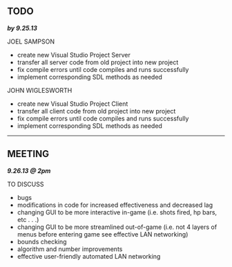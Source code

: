 ## TODO ##
_**by 9.25.13**_

JOEL SAMPSON
  * create new Visual Studio Project Server
  * transfer all server code from old project into new project
  * fix compile errors until code compiles and runs successfully
  * implement corresponding SDL methods as needed

JOHN WIGLESWORTH
  * create new Visual Studio Project Client
  * transfer all client code from old project into new project
  * fix compile errors until code compiles and runs successfully
  * implement corresponding SDL methods as needed

---

## MEETING ##
_**9.26.13 @ 2pm**_

TO DISCUSS
  * bugs
  * modifications in code for increased effectiveness and decreased lag
  * changing GUI to be more interactive in-game (i.e. shots fired, hp bars, etc . . .)
  * changing GUI to be more streamlined out-of-game (i.e. not 4 layers of menus before entering game see effective LAN networking)
  * bounds checking
  * algorithm and number improvements
  * effective user-friendly automated LAN networking